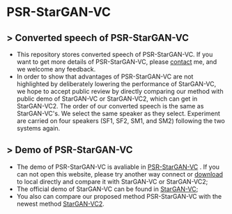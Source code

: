 # PSR-StarGAN-VC
## > Converted speech of PSR-StarGAN-VC
* This repository stores converted speech of PSR-StarGAN-VC. If you want to get more details of PSR-StarGAN-VC, please [contact](https://github.com/xudongxiang) me, and we welcome any feedback.  
* In order to show that advantages of PSR-StarGAN-VC are not highlighted by deliberately lowering the performance of StarGAN-VC, we hope to accept public review by directly comparing our method with public demo of StarGAN-VC or StarGAN-VC2, which can get in StarGAN-VC2. The order of our converted speech is the same as StarGAN-VC's. We select the same speaker as they select. Experiment are carried on four speakers (SF1, SF2, SM1, and SM2) following the two systems again.
## > Demo of PSR-StarGAN-VC
* The demo of PSR-StarGAN-VC is avaliable in [PSR-StarGAN-VC](http://htmlpreview.github.io/?https://github.com/xudongxiang/demo/blob/master/PSR-StarGAN-VC.html) . If you can not open this website, please try another way connect or [download](https://github.com/xudongxiang/demo/blob/master/demo-four.zip) to local directly and compare it with StarGAN-VC or StarGAN-VC2;<br>
* The official demo of StarGAN-VC can be found in [StarGAN-VC](http://www.kecl.ntt.co.jp/people/kameoka.hirokazu/Demos/stargan-vc/);<br>
* You also can compare our proposed method PSR-StarGAN-VC with the newest method [StarGAN-VC2](http://www.kecl.ntt.co.jp/people/kaneko.takuhiro/projects/stargan-vc2/index.html). 
